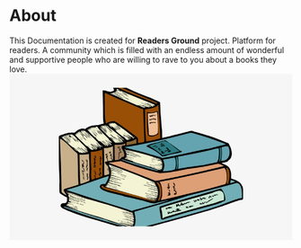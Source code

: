# About
This Documentation is created for **Readers Ground** project. Platform for readers.
A community which is filled with an endless amount of wonderful and supportive people who are willing to rave to you about a books they love.
![Image of Yaktocat](img/2.png)
